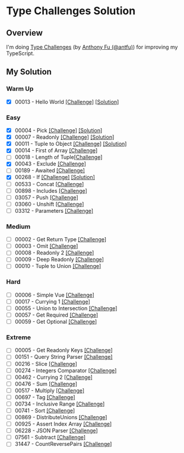 # Type Challenges Solution

## Overview

I'm doing [Type Challenges](https://github.com/type-challenges/type-challenges?tab=readme-ov-file) (by [Anthony Fu (@antfu)](https://github.com/antfu)) for improving my TypeScript.

## My Solution

### Warm Up

- [x] 00013 - Hello World [[Challenge]](https://github.com/type-challenges/type-challenges/blob/main/questions/00013-warm-hello-world/README.md) [[Solution]](https://github.com/lebrancconvas/Lebranc-Type-Challenges/blob/main/solution/warm_up/t00013_hello_world.ts)

### Easy

- [x] 00004 - Pick [[Challenge]](https://github.com/type-challenges/type-challenges/blob/main/questions/00004-easy-pick/README.md) [[Solution]](https://github.com/lebrancconvas/Lebranc-Type-Challenges/blob/main/solution/easy/t00004_pick.ts)
- [x] 00007 - Readonly [[Challenge]](https://github.com/type-challenges/type-challenges/blob/main/questions/00007-easy-readonly/README.md) [[Solution]](https://github.com/lebrancconvas/Lebranc-Type-Challenges/blob/main/solution/easy/t00007_readonly.ts)
- [x] 00011 - Tuple to Object [[Challenge]](https://github.com/type-challenges/type-challenges/blob/main/questions/00011-easy-tuple-to-object/README.md) [[Solution]](https://github.com/lebrancconvas/Lebranc-Type-Challenges/blob/main/solution/easy/t00011_tuple_to_object.ts)
- [x] 00014 - First of Array [[Challenge]](https://github.com/type-challenges/type-challenges/blob/main/questions/00014-easy-first/README.md)
- [ ] 00018 - Length of Tuple[[Challenge]](https://github.com/type-challenges/type-challenges/blob/main/questions/00018-easy-tuple-length/README.md)
- [x] 00043 - Exclude [[Challenge]](https://github.com/type-challenges/type-challenges/blob/main/questions/00043-easy-exclude/README.md)
- [ ] 00189 - Awaited [[Challenge]](https://github.com/type-challenges/type-challenges/blob/main/questions/00189-easy-awaited/README.md)
- [x] 00268 - If [[Challenge]](https://github.com/type-challenges/type-challenges/blob/main/questions/00268-easy-if/README.md) [[Solution]](https://github.com/lebrancconvas/Lebranc-Type-Challenges/blob/main/solution/easy/t00268_if.ts)
- [ ] 00533 - Concat [[Challenge]](https://github.com/type-challenges/type-challenges/blob/main/questions/00533-easy-concat/README.md)
- [ ] 00898 - Includes [[Challenge]](https://github.com/type-challenges/type-challenges/blob/main/questions/00898-easy-includes/README.md)
- [ ] 03057 - Push [[Challenge]](https://github.com/type-challenges/type-challenges/blob/main/questions/03057-easy-push/README.md)
- [ ] 03060 - Unshift [[Challenge]](https://github.com/type-challenges/type-challenges/blob/main/questions/03060-easy-unshift/README.md)
- [ ] 03312 - Parameters [[Challenge]](https://github.com/type-challenges/type-challenges/blob/main/questions/03312-easy-parameters/README.md)

### Medium

- [ ] 00002 - Get Return Type [[Challenge]](https://github.com/type-challenges/type-challenges/blob/main/questions/00002-medium-return-type/README.md)
- [ ] 00003 - Omit [[Challenge]](https://github.com/type-challenges/type-challenges/blob/main/questions/00003-medium-omit/README.md)
- [ ] 00008 - Readonly 2 [[Challenge]](https://github.com/type-challenges/type-challenges/blob/main/questions/00008-medium-readonly-2/README.md)
- [ ] 00009 - Deep Readonly [[Challenge]](https://github.com/type-challenges/type-challenges/blob/main/questions/00009-medium-deep-readonly/README.md)
- [ ] 00010 - Tuple to Union [[Challenge]](https://github.com/type-challenges/type-challenges/blob/main/questions/00010-medium-tuple-to-union/README.md)

### Hard

- [ ] 00006 - Simple Vue [[Challenge]](https://github.com/type-challenges/type-challenges/blob/main/questions/00006-hard-simple-vue/README.md)
- [ ] 00017 - Currying 1 [[Challenge]](https://github.com/type-challenges/type-challenges/blob/main/questions/00017-hard-currying-1/README.md)
- [ ] 00055 - Union to Intersection [[Challenge]](https://github.com/type-challenges/type-challenges/blob/main/questions/00055-hard-union-to-intersection/README.md)
- [ ] 00057 - Get Required [[Challenge]](https://github.com/type-challenges/type-challenges/blob/main/questions/00057-hard-get-required/README.md)
- [ ] 00059 - Get Optional [[Challenge]](https://github.com/type-challenges/type-challenges/blob/main/questions/00059-hard-get-optional/README.md)

### Extreme

- [ ] 00005 - Get Readonly Keys [[Challenge]](https://github.com/type-challenges/type-challenges/blob/main/questions/00005-extreme-readonly-keys/README.md)
- [ ] 00151 - Query String Parser [[Challenge]](https://github.com/type-challenges/type-challenges/blob/main/questions/00151-extreme-query-string-parser/README.md)
- [ ] 00216 - Slice [[Challenge]](https://github.com/type-challenges/type-challenges/blob/main/questions/00216-extreme-slice/README.md)
- [ ] 00274 - Integers Comparator [[Challenge]](https://github.com/type-challenges/type-challenges/blob/main/questions/00274-extreme-integers-comparator/README.md)
- [ ] 00462 - Currying 2 [[Challenge]](https://github.com/type-challenges/type-challenges/blob/main/questions/00462-extreme-currying-2/README.md)
- [ ] 00476 - Sum [[Challenge]](https://github.com/type-challenges/type-challenges/blob/main/questions/00476-extreme-sum/README.md)
- [ ] 00517 - Multiply [[Challenge]](https://github.com/type-challenges/type-challenges/blob/main/questions/00517-extreme-multiply/README.md)
- [ ] 00697 - Tag [[Challenge]](https://github.com/type-challenges/type-challenges/blob/main/questions/00697-extreme-tag/README.md)
- [ ] 00734 - Inclusive Range [[Challenge]](https://github.com/type-challenges/type-challenges/blob/main/questions/00734-extreme-inclusive-range/README.md)
- [ ] 00741 - Sort [[Challenge]](https://github.com/type-challenges/type-challenges/blob/main/questions/00741-extreme-sort/README.md)
- [ ] 00869 - DistributeUnions [[Challenge]](https://github.com/type-challenges/type-challenges/blob/main/questions/00869-extreme-distributeunions/README.md)
- [ ] 00925 - Assert Index Array [[Challenge]](https://github.com/type-challenges/type-challenges/blob/main/questions/00925-extreme-assert-array-index/README.md)
- [ ] 06228 - JSON Parser [[Challenge]](https://github.com/type-challenges/type-challenges/blob/main/questions/06228-extreme-json-parser/README.md)
- [ ] 07561 - Subtract [[Challenge]](https://github.com/type-challenges/type-challenges/blob/main/questions/07561-extreme-subtract/README.md)
- [ ] 31447 - CountReversePairs [[Challenge]](https://github.com/type-challenges/type-challenges/blob/main/questions/31447-extreme-countreversepairs/README.md)
